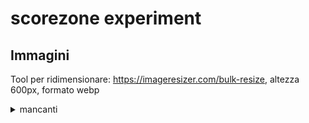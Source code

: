 # scorezone experiment


## Immagini

Tool per ridimensionare: https://imageresizer.com/bulk-resize, altezza 600px, formato webp

<details>
  <summary>mancanti</summary>
<table class="table table-striped table-bordered">
  <thead>
    <tr>
      <th>id sfida</th>
      <th>tipo immagine</th>
    </tr>
  </thead>
  <tbody>
    <tr>
      <td>103</td>
      <td>cover</td>
    </tr>
        <tr>
      <td>115</td>
      <td>cover</td>
    </tr>
    <tr>
      <td>12</td>
      <td>cover</td>
    </tr>
    <tr>
      <td>120</td>
      <td>cover</td>
    </tr>
    <tr>
      <td>125</td>
      <td>cover</td>
    </tr>
    <tr>
      <td>127</td>
      <td>cover</td>
    </tr>
    <tr>
      <td>130</td>
      <td>cover</td>
    </tr>
    <tr>
      <td>138</td>
      <td>cover</td>
    </tr>
    <tr>
      <td>139</td>
      <td>cover</td>
    </tr>
    <tr>
      <td>143</td>
      <td>cover</td>
    </tr>
    <tr>
      <td>153</td>
      <td>cover</td>
    </tr>
    <tr>
      <td>162</td>
      <td>cover</td>
    </tr>
    <tr>
      <td>165</td>
      <td>cover</td>
    </tr>
    <tr>
      <td>175</td>
      <td>cover</td>
    </tr>
    <tr>
      <td>185</td>
      <td>cover</td>
    </tr>
    <tr>
      <td>32</td>
      <td>cover</td>
    </tr>
    <tr>
      <td>38</td>
      <td>cover</td>
    </tr>
    <tr>
      <td>47</td>
      <td>cover</td>
    </tr>
    <tr>
      <td>51</td>
      <td>cover</td>
    </tr>
    <tr>
      <td>52</td>
      <td>cover</td>
    </tr>
    <tr>
      <td>60</td>
      <td>cover</td>
    </tr>
    <tr>
      <td>71</td>
      <td>cover</td>
    </tr>
    <tr>
      <td>74</td>
      <td>cover</td>
    </tr>
    <tr>
      <td>76</td>
      <td>cover</td>
    </tr>
    <tr>
      <td>79</td>
      <td>cover</td>
    </tr>
    <tr>
      <td>80</td>
      <td>cover</td>
    </tr>
    <tr>
      <td>82</td>
      <td>cover</td>
    </tr>
    <tr>
    <tr>
      <td>86</td>
      <td>cover</td>
    </tr>
    <tr>
      <td>96</td>
      <td>cover</td>
    </tr>
  </tbody>
</table>

</details>
